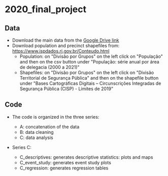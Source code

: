 # 2020_final_project

## Data
- Download the main data from the [Google Drive link](https://drive.google.com/drive/folders/1lKwyqCeULDtQPDPZjV9jcbPxE9F62D7j?usp=drive_link)
- Download population and precinct shapefiles from: https://www.ispdados.rj.gov.br/Conteudo.html
    - Population: on "Divisão por Grupos" on the left click on "População" and then on the csv button under "População: série anual por área de delegacia (2000 a 2021)"
    - Shapefiles: on "Divisão por Grupos" on the left click on "Divisão Territorial de Segurança Pública" and then on the shapefile button under "Bases Cartográficas Digitais – Circunscrições Integradas de Segurança Pública (CISP) - Limites de 2019"


## Code
- The code is organized in the three series:
    - A: concatenation of the data
    - B: data cleaning
    - C: data analysis

- Series C: 
    - C_descriptives: generates descriptive statistics: plots and maps
    - C_event_study: generates event study plots
    - C_regression: generates regression tables
